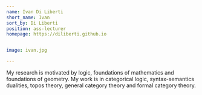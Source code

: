 ```yaml
---
name: Ivan Di Liberti
short_name: Ivan
sort_by: Di Liberti
position: ass-lecturer
homepage: https://diliberti.github.io


image: ivan.jpg

---
```

My research is motivated by logic, foundations of mathematics and foundations of geometry. My work is in categorical logic, syntax-semantics dualities, topos theory, general category theory and formal category theory.